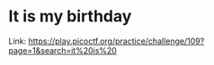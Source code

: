 # It is my birthday

Link: https://play.picoctf.org/practice/challenge/109?page=1&search=it%20is%20
